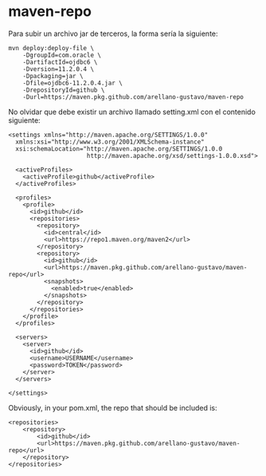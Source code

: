 # maven-repo
Para subir un archivo jar de terceros, la forma sería la siguiente:

```
mvn deploy:deploy-file \
    -DgroupId=com.oracle \
    -DartifactId=ojdbc6 \
    -Dversion=11.2.0.4 \
    -Dpackaging=jar \
    -Dfile=ojdbc6-11.2.0.4.jar \
    -DrepositoryId=github \
    -Durl=https://maven.pkg.github.com/arellano-gustavo/maven-repo
```

No olvidar que debe existir un archivo llamado setting.xml con el contenido siguiente:

```
<settings xmlns="http://maven.apache.org/SETTINGS/1.0.0"
  xmlns:xsi="http://www.w3.org/2001/XMLSchema-instance"
  xsi:schemaLocation="http://maven.apache.org/SETTINGS/1.0.0
                      http://maven.apache.org/xsd/settings-1.0.0.xsd">

  <activeProfiles>
    <activeProfile>github</activeProfile>
  </activeProfiles>

  <profiles>
    <profile>
      <id>github</id>
      <repositories>
        <repository>
          <id>central</id>
          <url>https://repo1.maven.org/maven2</url>
        </repository>
        <repository>
          <id>github</id>
          <url>https://maven.pkg.github.com/arellano-gustavo/maven-repo</url>
          <snapshots>
            <enabled>true</enabled>
          </snapshots>
        </repository>
      </repositories>
    </profile>
  </profiles>

  <servers>
    <server>
      <id>github</id>
      <username>USERNAME</username>
      <password>TOKEN</password>
    </server>
  </servers>
    
</settings>
```
Obviously, in your pom.xml, the repo that should be included is:

```
<repositories>
    <repository>
        <id>github</id>
        <url>https://maven.pkg.github.com/arellano-gustavo/maven-repo</url>
    </repository>
</repositories>
```
